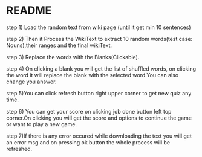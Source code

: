 # README #

step 1) Load the random text from wiki page (until it get min 10 sentences)

step 2) Then it Process the WikiText to extract 10 random words(test case: Nouns),their ranges and the final wikiText.

step 3) Replace the words with the Blanks(Clickable).

step 4)  On clicking a blank you will get the list of shuffled words, on clicking the word it will replace the blank with the selected word.You can also change you answer.

step 5)You can click refresh button right upper corner to get new quiz any time.

step 6) You can get your score on clicking job done button left top corner.On clicking you will get the score and options to continue the game or want to play a new game.

step 7)If there is any error occured while downloading the text you will get an error msg and on pressing ok button the whole process will be refreshed.